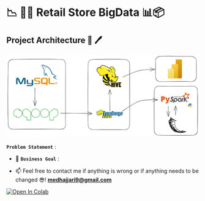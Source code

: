 # 📉 🧑‍💻 Retail Store BigData 📊📦
## Project Architecture 📐 🖊️
<img src="retail_project.png">

**`Problem Statement`** : 

- 🎯 **`Business Goal`** : 

- 📫 Feel free to contact me if anything is wrong or if anything needs to be changed 😎!  **medhajjari9@gmail.com**

<a href="https://colab.research.google.com/github/heisenberghj7/Retail-Store-BigData/" target="_blank"><img src="https://colab.research.google.com/assets/colab-badge.svg" alt="Open In Colab"/></a>